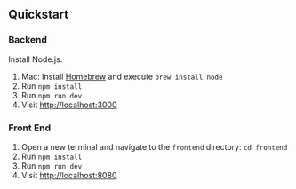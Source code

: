 ## Quickstart

### Backend
Install Node.js.
1. Mac: Install [Homebrew](https://brew.sh/) and execute `brew install node`
2. Run `npm install`
3. Run `npm run dev`
4. Visit [http://localhost:3000](http://localhost:3000)

### Front End
1. Open a new terminal and navigate to the `frontend` directory: `cd frontend`
2. Run `npm install`
3. Run `npm run dev`
4. Visit [http://localhost:8080](http://localhost:8080)